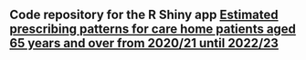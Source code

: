 ## Code repository for the R Shiny app [Estimated prescribing patterns for care home patients aged 65 years and over from 2020/21 until 2022/23](https://nhsbsa-data-analytics.shinyapps.io/estimated-prescribing-patterns-for-care-home-patients)
